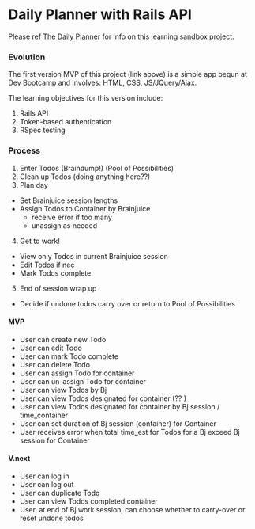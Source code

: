# Daily Planner with Rails API

Please ref [The Daily Planner](https://github.com/ShawnTe/Daily-Planner) for info on this learning sandbox project.  

### Evolution
The first version MVP of this project (link above) is a simple app begun at Dev Bootcamp and involves: HTML, CSS, JS/JQuery/Ajax.   

The learning objectives for this version include:  
1. Rails API  
2. Token-based authentication  
3. RSpec testing    


### Process
1. Enter Todos (Braindump!) (Pool of Possibilities)  
2. Clean up Todos (doing anything here??)  
3. Plan day  
  - Set Brainjuice session lengths  
  - Assign Todos to Container by Brainjuice  
    - receive error if too many  
    - unassign as needed  
4. Get to work!  
  - View only Todos in current Brainjuice session  
  - Edit Todos if nec  
  - Mark Todos complete  
5. End of session wrap up  
  - Decide if undone todos carry over or return to Pool of Possibilities  


#### MVP
- User can create new Todo  
- User can edit Todo  
- User can mark Todo complete  
- User can delete Todo  
- User can assign Todo for container  
- User can un-assign Todo for container
- User can view Todos by Bj  
- User can view Todos designated for container (?? )
- User can view Todos designated for container by Bj session / time_container
- User can set duration of Bj session (container) for Container  
- User receives error when total time_est for Todos for a Bj exceed Bj session for Container  


#### V.next
- User can log in  
- User can log out  
- User can duplicate Todo  
- User can view Todos completed container  
- User, at end of Bj work session, can choose whether to carry-over or reset undone todos  
